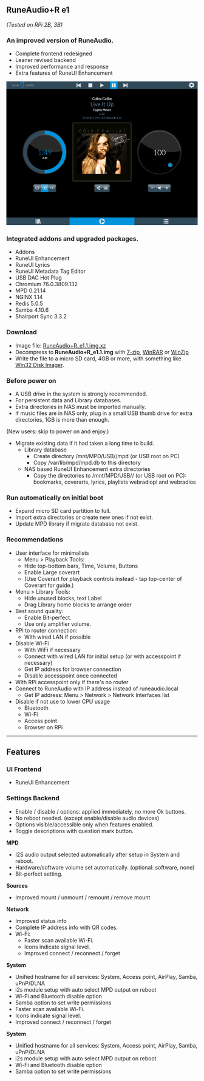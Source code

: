 RuneAudio+R e1
---
*(Tested on RPi 2B, 3B)*

### An improved version of RuneAudio.
- Complete frontend redesigned
- Leaner revised backend
- Improved performance and response
- Extra features of RuneUI Enhancement

![playback](https://github.com/rern/_assets/raw/master/RuneUI_enhancement/xtreme/playback.gif)

### Integrated addons and upgraded packages.
- Addons
- RuneUI Enhancement
- RuneUI Lyrics
- RuneUI Metadata Tag Editor
- USB DAC Hot Plug
- Chromium 76.0.3809.132
- MPD 0.21.14
- NGINX 1.14
- Redis 5.0.5
- Samba 4.10.6
- Shairport Sync 3.3.2

### Download
- Image file: [RuneAudio+R_e1.1.img.xz](https://www.mediafire.com/file/kbkxcaap19gkrh8/RuneAudio+R_e1.1.img.xz/file)
- Decompress to **RuneAudio+R_e1.1.img** with [7-zip](https://www.7-zip.org/), [WinRAR](https://www.rarlab.com/download.htm) or [WinZip](https://www.winzip.com/win/en/]WinZip)
- Write the file to a micro SD card, 4GB or more, with something like [Win32 Disk Imager](https://sourceforge.net/projects/win32diskimager/).

### Before power on
- A USB drive in the system is strongly recommended.
- For persistent data and Library databases.
- Extra directories in NAS must be imported manually.
- If music files are in NAS only, plug in a small USB thumb drive for extra directories, 1GB is more than enough.

(New users: skip to power on and enjoy.)  
- Migrate existing data if it had taken a long time to build.
	- Library database
		- Create directory /mnt/MPD/USB/<label>/mpd (or USB root on PC)
		- Copy /var/lib/mpd/mpd.db to this directory
	- NAS based RuneUI Enhancement extra directories
		- Copy the directories to /mnt/MPD/USB/<label>/ (or USB root on PC): bookmarks, coverarts, lyrics, playlists webradiopl and webradios
	
### Run automatically on initial boot
- Expand micro SD card partition to full.
- Import extra directories or create new ones if not exist.
- Update MPD library if migrate database not exist.

### Recommendations
- User interface for minimalists
	- Menu > Playback Tools:
	- Hide top-bottom bars, Time, Volume, Buttons 
	- Enable Large coverart
	- (Use Coverart for playback controls instead - tap top-center of Coverart for guide.)
- Menu > Library Tools:
	- Hide unused blocks, text Label
	- Drag Library home blocks to arrange order
- Best sound quality:
	- Enable Bit-perfect.
	- Use only amplifier volume.
- RPi to router connection:
	- With wired LAN if possible
- Disable Wi-Fi
	- With WiFi if necessary
	- Connect with wired LAN for initial setup (or with accesspoint if necessary)
	- Get IP address for browser connection
	- Disable accesspoint once connected
- With RPi accesspoint only if there's no router
- Connect to RuneAudio with IP address instead of runeaudio.local
	- Get IP address: Menu > Network > Network Interfaces list
- Disable if not use to lower CPU usage	
	- Bluetooth
	- Wi-Fi
	- Access point
	- Browser on RPi
---

## Features

### UI Frontend
- RuneUI Enhancement

### Settings Backend
- Enable / disable / options: applied immediately, no more Ok buttons.
- No reboot needed. (except enable/disable audio devices)
- Options visible/accessible only when features enabled.
- Toggle descriptions with question mark button.

**MPD**
- I2S audio output selected automatically after setup in System and reboot.
- Hardware/software volume set automatically. (optional: software, none)
- Bit-perfect setting.

**Sources**
- Improved mount / unmount / remount / remove mount

**Network**
- Improved status info
- Complete IP address info with QR codes.
- Wi-Fi:
	- Faster scan available Wi-Fi.
	- Icons indicate signal level.
	- Improved connect / reconnect / forget
	
**System**
- Unified hostname for all services: System, Access point, AirPlay, Samba, uPnP/DLNA
- i2s module setup with auto select MPD output on reboot
- Wi-Fi and Bluetooth disable option
- Samba option to set write permissions
- Faster scan available Wi-Fi.
- Icons indicate signal level.
- Improved connect / reconnect / forget

**System**
- Unified hostname for all services: System, Access point, AirPlay, Samba, uPnP/DLNA
- i2s module setup with auto select MPD output on reboot
- Wi-Fi and Bluetooth disable option
- Samba option to set write permissions

